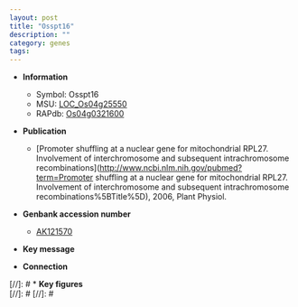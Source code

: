 ```yaml
---
layout: post
title: "Osspt16"
description: ""
category: genes
tags: 
---
```


* **Information**  
    + Symbol: Osspt16  
    + MSU: [LOC_Os04g25550](http://rice.plantbiology.msu.edu/cgi-bin/ORF_infopage.cgi?orf=LOC_Os04g25550)  
    + RAPdb: [Os04g0321600](http://rapdb.dna.affrc.go.jp/viewer/gbrowse_details/irgsp1?name=Os04g0321600)  

* **Publication**  
    + [Promoter shuffling at a nuclear gene for mitochondrial RPL27. Involvement of interchromosome and subsequent intrachromosome recombinations](http://www.ncbi.nlm.nih.gov/pubmed?term=Promoter shuffling at a nuclear gene for mitochondrial RPL27. Involvement of interchromosome and subsequent intrachromosome recombinations%5BTitle%5D), 2006, Plant Physiol.

* **Genbank accession number**  
    + [AK121570](http://www.ncbi.nlm.nih.gov/nuccore/AK121570)

* **Key message**  

* **Connection**  

[//]: # * **Key figures**  
[//]: # 
[//]: # 
